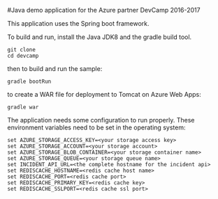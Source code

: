 #Java demo application for the Azure partner DevCamp 2016-2017

This application uses the Spring boot framework.

To build and run, install the Java JDK8 and the gradle build tool.

```
git clone
cd devcamp
```

then to build and run the sample:

`gradle bootRun`

to create a WAR file for deployment to Tomcat on Azure Web Apps:

`gradle war`

The application needs some configuration to run properly.  These environment variables need to be set in the operating system:
```
set AZURE_STORAGE_ACCESS_KEY=<your storage access key>
set AZURE_STORAGE_ACCOUNT=<your storage account>
set AZURE_STORAGE_BLOB_CONTAINER=<your storage container name>
set AZURE_STORAGE_QUEUE=<your storage queue name>
set INCIDENT_API_URL=<the complete hostname for the incident api>
set REDISCACHE_HOSTNAME=<redis cache host name>
set REDISCACHE_PORT=<redis cache port>
set REDISCACHE_PRIMARY_KEY=<redis cache key>
set REDISCACHE_SSLPORT=<redis cache ssl port>
```
